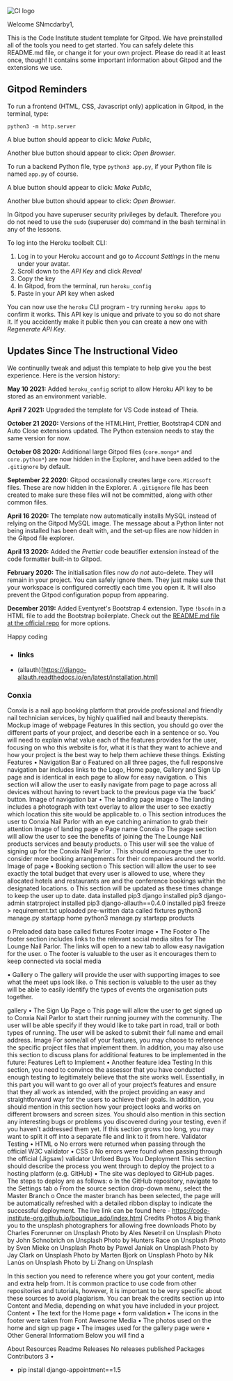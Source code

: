 ![CI logo](https://codeinstitute.s3.amazonaws.com/fullstack/ci_logo_small.png)

Welcome SNmcdarby1,

This is the Code Institute student template for Gitpod. We have preinstalled all of the tools you need to get started. You can safely delete this README.md file, or change it for your own project. Please do read it at least once, though! It contains some important information about Gitpod and the extensions we use.

## Gitpod Reminders

To run a frontend (HTML, CSS, Javascript only) application in Gitpod, in the terminal, type:

`python3 -m http.server`

A blue button should appear to click: _Make Public_,

Another blue button should appear to click: _Open Browser_.

To run a backend Python file, type `python3 app.py`, if your Python file is named `app.py` of course.

A blue button should appear to click: _Make Public_,

Another blue button should appear to click: _Open Browser_.

In Gitpod you have superuser security privileges by default. Therefore you do not need to use the `sudo` (superuser do) command in the bash terminal in any of the lessons.

To log into the Heroku toolbelt CLI:

1. Log in to your Heroku account and go to *Account Settings* in the menu under your avatar.
2. Scroll down to the *API Key* and click *Reveal*
3. Copy the key
4. In Gitpod, from the terminal, run `heroku_config`
5. Paste in your API key when asked

You can now use the `heroku` CLI program - try running `heroku apps` to confirm it works. This API key is unique and private to you so do not share it. If you accidently make it public then you can create a new one with _Regenerate API Key_.

## Updates Since The Instructional Video

We continually tweak and adjust this template to help give you the best experience. Here is the version history:

**May 10 2021:** Added `heroku_config` script to allow Heroku API key to be stored as an environment variable.

**April 7 2021:** Upgraded the template for VS Code instead of Theia.

**October 21 2020:** Versions of the HTMLHint, Prettier, Bootstrap4 CDN and Auto Close extensions updated. The Python extension needs to stay the same version for now.

**October 08 2020:** Additional large Gitpod files (`core.mongo*` and `core.python*`) are now hidden in the Explorer, and have been added to the `.gitignore` by default.

**September 22 2020:** Gitpod occasionally creates large `core.Microsoft` files. These are now hidden in the Explorer. A `.gitignore` file has been created to make sure these files will not be committed, along with other common files.

**April 16 2020:** The template now automatically installs MySQL instead of relying on the Gitpod MySQL image. The message about a Python linter not being installed has been dealt with, and the set-up files are now hidden in the Gitpod file explorer.

**April 13 2020:** Added the _Prettier_ code beautifier extension instead of the code formatter built-in to Gitpod.

**February 2020:** The initialisation files now _do not_ auto-delete. They will remain in your project. You can safely ignore them. They just make sure that your workspace is configured correctly each time you open it. It will also prevent the Gitpod configuration popup from appearing.

**December 2019:** Added Eventyret's Bootstrap 4 extension. Type `!bscdn` in a HTML file to add the Bootstrap boilerplate. Check out the <a href="https://github.com/Eventyret/vscode-bcdn" target="_blank">README.md file at the official repo</a> for more options.


Happy coding


- ### links


- (allauth)[https://django-allauth.readthedocs.io/en/latest/installation.html]

### Conxia 
<!-- I used the codeinstitute Boutique_ado design, It inspired me create this website using 
the same code and embedded it to a slightly different style -->
 Conxia is a nail app booking platform  that  provide professional and friendly nail technician services, by highly qualified nail and beauty therepists.
Mockup image of webpage
Features
In this section, you should go over the different parts of your project, and describe each in a sentence or so. You will need to explain what value each of the features provides for the user, focusing on who this website is for, what it is that they want to achieve and how your project is the best way to help them achieve these things.
Existing Features
•	Navigation Bar
o	Featured on all three pages, the full responsive navigation bar includes links to the Logo, Home page, Gallery and Sign Up page and is identical in each page to allow for easy navigation.
o	This section will allow the user to easily navigate from page to page across all devices without having to revert back to the previous page via the ‘back’ button.
Image of navigation bar
•	The landing page image
o	The landing includes a photograph with text overlay to allow the user to see exactly which location this site would be applicable to.
o	This section introduces the user to Conxia Nail Parlor with an eye catching animation to grab their attention
Image of landing page
o	Page name Conxia
o	The page section will allow the user to see the benefits of joining the The Lounge Nail products services  and beauty products.
o	This user will see the value of signing up for the Conxia Nail Parlor . This should encourage the user to consider more booking arrangements for their companies around the world.
Image of page
•	Booking section
o	This section will allow the user to see exactly the total budget that every user is allowed to use, where they allocated hotels and restaurants are and the conference bookings within the designated locations.
o	This section will be updated as these times change to keep the user up to date.
data 
installed pip3 django
installed pip3 django-admin statrproject
installed pip3 django-allauth==0.4.0
installed pip3 freeze > requirement.txt
uploaded pre-written data called fixtures
python3 manage.py startapp home
python3 manage.py startapp products



o Preloaded data base called fixtures
Footer image
•	The Footer
o	The footer section includes links to the relevant social media sites for The Lounge Nail Parlor. The links will open to a new tab to allow easy navigation for the user.
o	The footer is valuable to the user as it encourages them to keep connected via social media
 
•	Gallery
o	The gallery will provide the user with supporting images to see what the meet ups look like.
o	This section is valuable to the user as they will be able to easily identify the types of events the organisation puts together.

gallery
•	The Sign Up Page
o	This page will allow the user to get signed up to  Conxia Nail Parlor to start their running journey with the community. The user will be able specify if they would like to take part in road, trail or both types of running. The user will be asked to submit their full name and email address.
Image 
For some/all of your features, you may choose to reference the specific project files that implement them.
In addition, you may also use this section to discuss plans for additional features to be implemented in the future:
Features Left to Implement
•	Another feature idea
Testing
In this section, you need to convince the assessor that you have conducted enough testing to legitimately believe that the site works well. Essentially, in this part you will want to go over all of your project’s features and ensure that they all work as intended, with the project providing an easy and straightforward way for the users to achieve their goals.
In addition, you should mention in this section how your project looks and works on different browsers and screen sizes.
You should also mention in this section any interesting bugs or problems you discovered during your testing, even if you haven't addressed them yet.
If this section grows too long, you may want to split it off into a separate file and link to it from here.
Validator Testing
•	HTML
o	No errors were returned when passing through the official W3C validator
•	CSS
o	No errors were found when passing through the official (Jigsaw) validator
Unfixed Bugs
You 
Deployment
This section should describe the process you went through to deploy the project to a hosting platform (e.g. GitHub)
•	The site was deployed to GitHub pages. The steps to deploy are as follows:
o	In the GitHub repository, navigate to the Settings tab
o	From the source section drop-down menu, select the Master Branch
o	Once the master branch has been selected, the page will be automatically refreshed with a detailed ribbon display to indicate the successful deployment.
The live link can be found here - https://code-institute-org.github.io/boutique_ado/index.html
Credits
Photos
A big thank you to the unsplash photographers for allowing free downloads
Photo by Charles Forerunner on Unsplash
Photo by Ales Nesetril on Unsplash
Photo by John Schnobrich on Unsplash
Photo by Hunters Race on Unsplash
Photo by Sven Mieke on Unsplash
Photo by Pawel Janiak on Unsplash
Photo by Jay Clark on Unsplash
Photo by Marten Bjork on Unsplash
Photo by Nik Lanús on Unsplash
Photo by Li Zhang on Unsplash



In this section you need to reference where you got your content, media and extra help from. It is common practice to use code from other repositories and tutorials, however, it is important to be very specific about these sources to avoid plagiarism.
You can break the credits section up into Content and Media, depending on what you have included in your project.
Content
•	The text for the Home page 
•	form validation 
•	The icons in the footer were taken from Font Awesome
Media
•	The photos used on the home and sign up page 
•	The images used for the gallery page were 
•	
Other General Informatiom
Below you will find a 

About
Resources
 Readme
Releases
No releases published
Packages
Contributors 3
•	
* pip install django-appointment==1.5